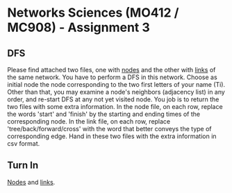 # Networks Sciences (MO412 / MC908) - Assignment 3

## DFS

Please find attached two files, one with [nodes](nodes.csv) and the other with [links](links.csv) of the same network. You have to perform a DFS in this network. Choose as initial node the node corresponding to the two first letters of your name (Ti). Other than that, you may examine a node's neighbors (adjacency list) in any order, and re-start DFS at any not yet visited node. You job is to return the two files with some extra information. In the node file, on each row, replace the words 'start' and 'finish' by the starting and ending times of the corresponding node. In the link file, on each row, replace 'tree/back/forward/cross' with the word that better conveys the type of corresponding edge. Hand in these two files with the extra information in csv format.

## Turn In

[Nodes](turnin/nodes.csv) and [links](turnin/links.csv).
